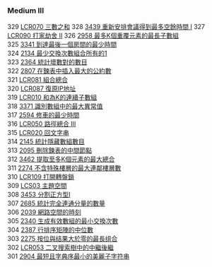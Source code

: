 ### Medium III

329 [LCR070 三數之和](./Medium/LCR070.md) 
328 [3439 重新安排會議得到最多空餘時間 I](./Medium/3439.md) 
327 [LCR090 打家劫舍 II](./Medium/lcr090.md) 
326 [2958 最多K個重覆元素的最長子數組](./Medium/2958.md)  
325 [3341 到達最後一個房間的最少時間](./Medium/3341.md)  
324 [2134 最少交換次數組合所有的1](./Medium/2134.md)  
323 [2364 統計壞數對的數目](./Medium/2364.md)  
322 [2807 在鍊表中插入最大的公約數](./Medium/2807.md)  
321 [LCR081 組合總合](./Medium/LCR081.md)  
320 [LCR087 復原IP地址](./Medium/LCR087.md)  
319 [LCR010 和為K的連續子數組](./Medium/LCR010.md)  
318 [3371 識別數組中的最大異常值](./Medium/3371.md)  
317 [2594 修車的最少時間](./Medium/2594.md)  
316 [LCR050 路徑總合 III](./Medium/lcr050.md)  
315 [LCR020 回文字串](./Medium/lcr020.md)  
314 [2145 統計隱藏數組數目](./Medium/2145.md)  
313 [2095 刪除鍊表的中間節點](./Medium/2095.md)  
312 [3462 提取至多K個元素的最大總合](./Medium/3462.md)  
311 [2274 不含特殊樓層的最大連鄰樓層數](./Medium/2274.md)  
310 [LCR109 打開轉盤鎖](./Medium/lcr109.md)  
309 [LCS03 主題空間](./Medium/lcs03.md)  
308 [3453 分割正方型I](./Medium/3453.md)  
307 [2685 統計完全連通分量的數量](./Medium/2685.md)  
306 [2039 網路空間的時刻](./Medium/2039.md)  
305 [2340 生成有效數組的最小交換次數](./Medium/2340.md)  
304 [2387 行排序矩陣的中位數](./Medium/2387.md)  
303 [2275 按位與结果大於零的最長组合](./Medium/2275.md)  
302 [LCR053 二叉搜索樹中的中繼後繼](./Medium/lcr053.md)  
301 [2904 最短且字典序最小的美麗子字符串](./Medium/2904.md)  